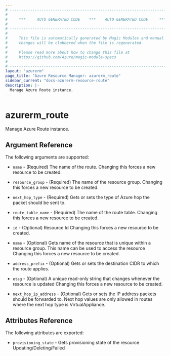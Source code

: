 ```yaml
---
# ----------------------------------------------------------------------------
#
#     ***     AUTO GENERATED CODE    ***    AUTO GENERATED CODE     ***
#
# ----------------------------------------------------------------------------
#
#     This file is automatically generated by Magic Modules and manual
#     changes will be clobbered when the file is regenerated.
#
#     Please read more about how to change this file at
#     https://github.com/Azure/magic-module-specs
#
# ----------------------------------------------------------------------------
layout: "azurerm"
page_title: "Azure Resource Manager: azurerm_route"
sidebar_current: "docs-azurerm-resource-route"
description: |-
  Manage Azure Route instance.
---
```


# azurerm_route

Manage Azure Route instance.


## Argument Reference

The following arguments are supported:

* `name` - (Required) The name of the route. Changing this forces a new resource to be created.

* `resource_group` - (Required) The name of the resource group. Changing this forces a new resource to be created.

* `next_hop_type` - (Required) Gets or sets the type of Azure hop the packet should be sent to.

* `route_table_name` - (Required) The name of the route table. Changing this forces a new resource to be created.

* `id` - (Optional) Resource Id Changing this forces a new resource to be created.

* `name` - (Optional) Gets name of the resource that is unique within a resource group. This name can be used to access the resource Changing this forces a new resource to be created.

* `address_prefix` - (Optional) Gets or sets the destination CIDR to which the route applies.

* `etag` - (Optional) A unique read-only string that changes whenever the resource is updated Changing this forces a new resource to be created.

* `next_hop_ip_address` - (Optional) Gets or sets the IP address packets should be forwarded to. Next hop values are only allowed in routes where the next hop type is VirtualAppliance.

## Attributes Reference

The following attributes are exported:

* `provisioning_state` - Gets provisioning state of the resource Updating/Deleting/Failed
